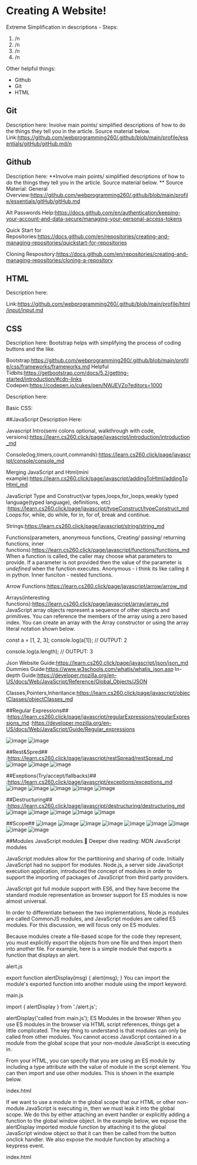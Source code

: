 # Creating A Website!
Extreme Simplification in descriptions - 
Steps:
1. /n
2. /n
3. /n
4. /n

Other helpful things:
* Github
* Git
* HTML

## Git
Description here:
Involve main points/ simplified descriptions of how to do the things they tell you in the article. Source material below. 
Link:https://github.com/webprogramming260/.github/blob/main/profile/essentials/gitHub/gitHub.md/n

## Github
Description here:
**Involve main points/ simplified descriptions of how to do the things they tell you in the article. Source material below. 
**
Source Material: 
General Overview:https://github.com/webprogramming260/.github/blob/main/profile/essentials/gitHub/gitHub.md

Alt Passwords Help:https://docs.github.com/en/authentication/keeping-your-account-and-data-secure/managing-your-personal-access-tokens

Quick Start for Repositories:https://docs.github.com/en/repositories/creating-and-managing-repositories/quickstart-for-repositories

Cloning Respository:https://docs.github.com/en/repositories/creating-and-managing-repositories/cloning-a-repository


## HTML
Description here:

Link:https://github.com/webprogramming260/.github/blob/main/profile/html/input/input.md


## CSS
Description here: 
Bootstrap helps with simplifying the process of coding buttons and the like.


Bootstrap:https://github.com/webprogramming260/.github/blob/main/profile/css/frameworks/frameworks.md
Helpful Tidbits:https://getbootstrap.com/docs/5.2/getting-started/introduction/#cdn-links
Codepen:https://codepen.io/cukes/pen/NWJEVZo?editors=1000

Description here:

Basic CSS:


##JavaScript
Description Here:



Javascript Intro(semi colons optional, walkthrough with code, versions):https://learn.cs260.click/page/javascript/introduction/introduction_md 

Console(log,timers,count,commands):https://learn.cs260.click/page/javascript/console/console_md 

Merging JavaScript and Html(mini example):https://learn.cs260.click/page/javascript/addingToHtml/addingToHtml_md 

JavaScript Type and Construct(var types,loops,for_loops,weakly typed language(typed language), definitions, etc) :https://learn.cs260.click/page/javascript/typeConstruct/typeConstruct_md Loops:for, while, do while, for in, for of, break and continue.

Strings:https://learn.cs260.click/page/javascript/string/string_md

Functions(parameters, anonymous functions, Creating/ passing/ returning functions, inner functions):https://learn.cs260.click/page/javascript/functions/functions_md 
When a function is called, the caller may choose what parameters to provide. If a parameter is not provided then the value of the parameter is *undefined* when the function executes. Anonymous - i think its like calling it in python. Inner funciton - nested functions.

Arrow Functions:https://learn.cs260.click/page/javascript/arrow/arrow_md

Arrays(interesting functions):https://learn.cs260.click/page/javascript/array/array_md JavaScript array objects represent a sequence of other objects and primitives. You can reference the members of the array using a zero based index. You can create an array with the Array constructor or using the array literal notation shown below.

const a = [1, 2, 3];
console.log(a[1]);
// OUTPUT: 2

console.log(a.length);
// OUTPUT: 3

Json 
Website Guide:https://learn.cs260.click/page/javascript/json/json_md
Dummies Guide:https://www.w3schools.com/whatis/whatis_json.asp
In-depth Guide:https://developer.mozilla.org/en-US/docs/Web/JavaScript/Reference/Global_Objects/JSON

Classes,Pointers,Inheritance:https://learn.cs260.click/page/javascript/objectClasses/objectClasses_md

##Regular Expressions##
:https://learn.cs260.click/page/javascript/regularExpressions/regularExpressions_md
:https://developer.mozilla.org/en-US/docs/Web/JavaScript/Guide/Regular_expressions

![image](https://github.com/ilikewridingbikeseatingcukes/StartupCS260/assets/144496562/159776b5-a240-4c2a-be42-435db17cb93a)
![image](https://github.com/ilikewridingbikeseatingcukes/StartupCS260/assets/144496562/941dd0a1-149a-4b33-bb3c-9b456958a026)

##Rest&Spred##
:https://learn.cs260.click/page/javascript/restSpread/restSpread_md
![image](https://github.com/ilikewridingbikeseatingcukes/StartupCS260/assets/144496562/cb13a5ef-e985-4db2-b9cf-1aefed6ca5bc)
![image](https://github.com/ilikewridingbikeseatingcukes/StartupCS260/assets/144496562/c8d892ef-c28b-400d-a18e-d2e29bab3bfa)
![image](https://github.com/ilikewridingbikeseatingcukes/StartupCS260/assets/144496562/8c183b18-5921-44e9-aa1d-582b702e5713)

##Exeptions(Try/accept/fallbacks)##
:https://learn.cs260.click/page/javascript/exceptions/exceptions_md
![image](https://github.com/ilikewridingbikeseatingcukes/StartupCS260/assets/144496562/54aa6345-dc65-4023-bd36-845ffd893b19)
![image](https://github.com/ilikewridingbikeseatingcukes/StartupCS260/assets/144496562/c306833f-5a37-4905-b7d2-7941f684ab0c)
![image](https://github.com/ilikewridingbikeseatingcukes/StartupCS260/assets/144496562/cb365d51-10a6-4b64-9d5c-33f0553e062d)
![image](https://github.com/ilikewridingbikeseatingcukes/StartupCS260/assets/144496562/501ee596-980e-47aa-a89a-7707a5c43a0b)
![image](https://github.com/ilikewridingbikeseatingcukes/StartupCS260/assets/144496562/f9b17b33-e3e0-4d9f-bd26-de55def12161)

##Destructuring##
:https://learn.cs260.click/page/javascript/destructuring/destructuring_md
![image](https://github.com/ilikewridingbikeseatingcukes/StartupCS260/assets/144496562/3e804ede-3c2f-4793-a6d5-ed6ff01a50cf)
![image](https://github.com/ilikewridingbikeseatingcukes/StartupCS260/assets/144496562/52ace916-6de8-4c05-9ab3-484c5b45e620)
![image](https://github.com/ilikewridingbikeseatingcukes/StartupCS260/assets/144496562/b76b0f7e-534a-4681-95d7-913a9e50f1b2)
![image](https://github.com/ilikewridingbikeseatingcukes/StartupCS260/assets/144496562/92a3f462-1077-4f70-982a-a6b9e0f6db61)
![image](https://github.com/ilikewridingbikeseatingcukes/StartupCS260/assets/144496562/daf537fa-dc01-4549-bafc-4f92e8dc1b37)

##Scope##
![image](https://github.com/ilikewridingbikeseatingcukes/StartupCS260/assets/144496562/9b9c3320-acec-44e2-aa69-739bc595cdd6)
![image](https://github.com/ilikewridingbikeseatingcukes/StartupCS260/assets/144496562/c3ed65f3-e967-421f-89f4-cab0ae7431b6)
![image](https://github.com/ilikewridingbikeseatingcukes/StartupCS260/assets/144496562/7607e5a2-6a8e-420d-9274-470b33e10410)
![image](https://github.com/ilikewridingbikeseatingcukes/StartupCS260/assets/144496562/efeaca2a-0d09-49a9-88a0-d3459bac8832)
![image](https://github.com/ilikewridingbikeseatingcukes/StartupCS260/assets/144496562/8eebd6fa-9624-40ac-8f4e-d39564b730f5)
![image](https://github.com/ilikewridingbikeseatingcukes/StartupCS260/assets/144496562/7abc6b8f-ff0f-4142-b612-c1f84cda4466)
![image](https://github.com/ilikewridingbikeseatingcukes/StartupCS260/assets/144496562/6c52f67e-648a-49a2-8acc-358742a808af)
![image](https://github.com/ilikewridingbikeseatingcukes/StartupCS260/assets/144496562/dc30fcd8-7e58-4ce4-9cd8-12f648a5f34a)
![image](https://github.com/ilikewridingbikeseatingcukes/StartupCS260/assets/144496562/385f4627-01e6-429a-8bab-80eb8766b8e3)

##Modules
JavaScript modules
📖 Deeper dive reading: MDN JavaScript modules

JavaScript modules allow for the partitioning and sharing of code. Initially JavaScript had no support for modules. Node.js, a server side JavaScript execution application, introduced the concept of modules in order to support the importing of packages of JavaScript from third party providers.

JavaScript got full module support with ES6, and they have become the standard module representation as browser support for ES modules is now almost universal.

In order to differentiate between the two implementations, Node.js modules are called CommonJS modules, and JavaScript modules are called ES modules. For this discussion, we will focus only on ES modules.

Because modules create a file-based scope for the code they represent, you must explicitly export the objects from one file and then import them into another file. For example, here is a simple module that exports a function that displays an alert.

alert.js

export function alertDisplay(msg) {
  alert(msg);
}
You can import the module's exported function into another module using the import keyword.

main.js

import { alertDisplay } from './alert.js';

alertDisplay('called from main.js');
ES Modules in the browser
When you use ES modules in the browser via HTML script references, things get a little complicated. The key thing to understand is that modules can only be called from other modules. You cannot access JavaScript contained in a module from the global scope that your non-module JavaScript is executing in.

From your HTML, you can specify that you are using an ES module by including a type attribute with the value of module in the script element. You can then import and use other modules. This is shown in the example below.

index.html

<script type="module">
  import { alertDisplay } from './alert.js';
  alertDisplay('module loaded');
</script>
If we want to use a module in the global scope that our HTML or other non-module JavaScript is executing in, then we must leak it into the global scope. We do this by either attaching an event handler or explicitly adding a function to the global window object. In the example below, we expose the alertDisplay imported module function by attaching it to the global JavaScript window object so that it can then be called from the button onclick handler. We also expose the module function by attaching a keypress event.

index.html

<html>
  <body>
    <script type="module">
      import { alertDisplay } from './alert.js';
      window.btnClick = alertDisplay;

      document.body.addEventListener('keypress', function (event) {
        alertDisplay('Key pressed');
      });
    </script>
    <button onclick="btnClick('button clicked')">Press me</button>
  </body>
</html>
Now, if the button is pushed or a key is pressed our ES module function will be called.

Modules with web frameworks
Fortunately, when you use a web framework bundler, discussed in later instruction, to generate your web application distribution code, you usually don't have to worry about differentiating between global scope and ES module scope. The bundler will inject all the necessary syntax to connect your HTML to your modules. Historically, this was done by removing the modules and placing all of the JavaScript in a namespaced global partition. Now that ES Modules are supported on most browsers, the bundler will expose the ES module directly.

Because of the complex history of modules they can be a confusing topic, but it is well worth the time to understand how they work as they are a core piece of a web programmer's toolkit.










